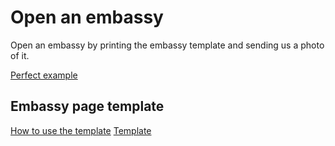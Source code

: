 # Open an embassy
Open an embassy by printing the embassy template and sending us a photo of it.

<a href="/2021/11/26/new-embassy-in-confederation-of-cannaland.html">Perfect example</a>


## Embassy page template
<a href="./template.html" class="thickbutton thick"><span>How to use the template</span></a>
<a href="/static/embassypage.html" target="_blank" class="thickbutton thick"><span>Template</span></a>
